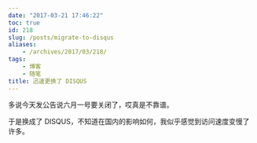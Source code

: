 ```yaml
---
date: "2017-03-21 17:46:22"
toc: true
id: 218
slug: /posts/migrate-to-disqus
aliases:
    - /archives/2017/03/218/
tags:
    - 博客
    - 随笔
title: 迅速更换了 DISQUS
---
```


多说今天发公告说六月一号要关闭了，哎真是不靠谱。

于是换成了 DISQUS，不知道在国内的影响如何，我似乎感觉到访问速度变慢了许多。